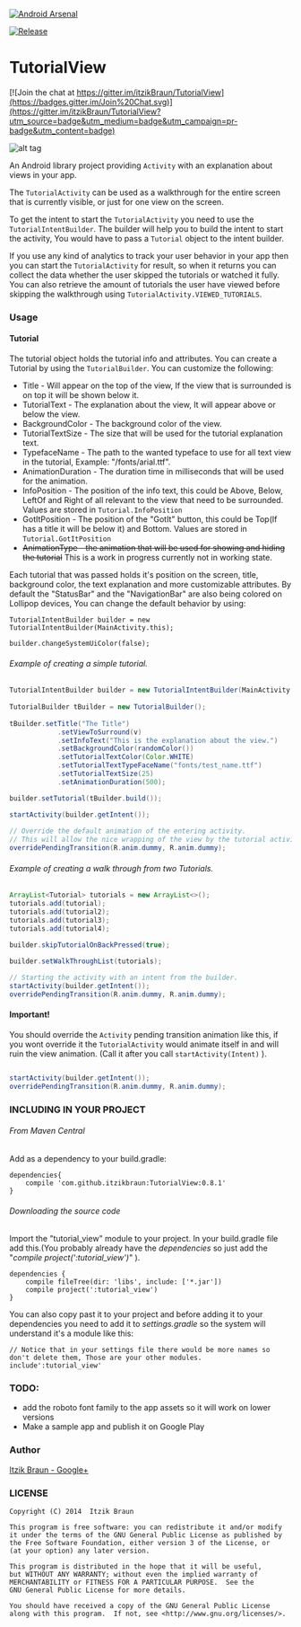 [![Android Arsenal](https://img.shields.io/badge/Android%20Arsenal-TutorialView-brightgreen.svg?style=flat)](https://android-arsenal.com/details/1/1408)

[![Release](https://img.shields.io/github/release/itzikBraun/TutorialView.svg?label=JitPack)](https://jitpack.io/#itzikBraun/TutorialView)

TutorialView
===============
[![Join the chat at https://gitter.im/itzikBraun/TutorialView](https://badges.gitter.im/Join%20Chat.svg)](https://gitter.im/itzikBraun/TutorialView?utm_source=badge&utm_medium=badge&utm_campaign=pr-badge&utm_content=badge)

![alt tag](http://raw.github.com/ItzikBraun/TutorialView/master/screen_shots/example.gif)

An Android library project providing `Activity` with an explanation about views in your app.

The `TutorialActivity` can be used as a walkthrough for the entire screen that is currently visible, or just for one view on the screen.

To get the intent to start the `TutorialActivity` you need to use the `TutorialIntentBuilder`.
The builder will help you to build the intent to start the activity, You would have to pass a `Tutorial` object to the intent builder.

If you use any kind of analytics to track your user behavior in your app then you can start the `TutorialActivity` for result,
so when it returns you can collect the data whether the user skipped the tutorials or watched it fully.
You can also retrieve the amount of tutorials the user have viewed before skipping the walkthrough using `TutorialActivity.VIEWED_TUTORIALS`.

### Usage
#### Tutorial
The tutorial object holds the tutorial info and attributes. You can create a Tutorial by using the `TutorialBuilder`.
You can customize the following:
* Title - Will appear on the top of the view, If the view that is surrounded is on top it will be shown below it.
* TutorialText - The explanation about the view, It will appear above or below the view.
* BackgroundColor - The background color of the view.
* TutorialTextSize - The size that will be used for the tutorial explanation text.
* TypefaceName - The path to the wanted typeface to use for all text view in the tutorial, Example: "/fonts/arial.ttf".
* AnimationDuration - The duration time in milliseconds that will be used for the animation.
* InfoPosition - The position of the info text, this could be Above, Below, LeftOf and Right of all relevant to the view that need to be surrounded. Values are stored in `Tutorial.InfoPosition`
* GotItPosition - The position of the "GotIt" button, this could be Top(If has a title it will be below it) and Bottom. Values are stored in `Tutorial.GotItPosition`
* ~~AnimationType - the animation that will be used for showing and hiding the tutorial~~ This is a work in progress currently not in working state.

Each tutorial that was passed holds it's position on the screen, title, background color, the text explanation and more customizable attributes.
By default the "StatusBar" and the "NavigationBar" are also being colored on Lollipop devices, You can change the default behavior by using:
```
TutorialIntentBuilder builder = new TutorialIntentBuilder(MainActivity.this);

builder.changeSystemUiColor(false);
```       
###### Example of creating a simple tutorial.

``` java
TutorialIntentBuilder builder = new TutorialIntentBuilder(MainActivity.this);
            
TutorialBuilder tBuilder = new TutorialBuilder();
            
tBuilder.setTitle("The Title")
            .setViewToSurround(v)
            .setInfoText("This is the explanation about the view.")
            .setBackgroundColor(randomColor())
            .setTutorialTextColor(Color.WHITE)
            .setTutorialTextTypeFaceName("fonts/test_name.ttf")
            .setTutorialTextSize(25)
            .setAnimationDuration(500);

builder.setTutorial(tBuilder.build());

startActivity(builder.getIntent());
            
// Override the default animation of the entering activity.
// This will allow the nice wrapping of the view by the tutorial activity.
overridePendingTransition(R.anim.dummy, R.anim.dummy);
```
###### Example of creating a walk through from two Tutorials.

```java
ArrayList<Tutorial> tutorials = new ArrayList<>();
tutorials.add(tutorial);
tutorials.add(tutorial2);
tutorials.add(tutorial3);
tutorials.add(tutorial4);

builder.skipTutorialOnBackPressed(true);
 
builder.setWalkThroughList(tutorials);

// Starting the activity with an intent from the builder.
startActivity(builder.getIntent());
overridePendingTransition(R.anim.dummy, R.anim.dummy);
```

#### Important!
You should override the `Activity` pending transition animation like this, if you wont override it the `TutorialActivity` would animate itself in and will ruin the view animation. (Call it after you call `startActivity(Intent)` ).


``` java

startActivity(builder.getIntent());
overridePendingTransition(R.anim.dummy, R.anim.dummy);

```

### INCLUDING IN YOUR PROJECT
###### From Maven Central

Add as a dependency to your build.gradle:

````
dependencies{
    compile 'com.github.itzikbraun:TutorialView:0.8.1'
}
````

###### Downloading the source code
Import the "tutorial_view" module to your project. 
In your build.gradle file add this.(You probably already have the *dependencies* so just add the "*compile project(':tutorial_view')*" ).
```
dependencies {
    compile fileTree(dir: 'libs', include: ['*.jar'])
    compile project(':tutorial_view')
}
```

You can also copy past it to your project and before adding it to your dependencies you need to add it to *settings.gradle* so the system will understand it's a module like this:
```
// Notice that in your settings file there would be more names so don't delete them, Those are your other modules.
include':tutorial_view'
```

### TODO:
* add the roboto font family to the app assets so it will work on lower versions
* Make a sample app and publish it on Google Play

### Author
[Itzik Braun - Google+](https://plus.google.com/+ItzikBraunster)

### LICENSE
    Copyright (C) 2014  Itzik Braun

    This program is free software: you can redistribute it and/or modify
    it under the terms of the GNU General Public License as published by
    the Free Software Foundation, either version 3 of the License, or
    (at your option) any later version.

    This program is distributed in the hope that it will be useful,
    but WITHOUT ANY WARRANTY; without even the implied warranty of
    MERCHANTABILITY or FITNESS FOR A PARTICULAR PURPOSE.  See the
    GNU General Public License for more details.

    You should have received a copy of the GNU General Public License
    along with this program.  If not, see <http://www.gnu.org/licenses/>.
